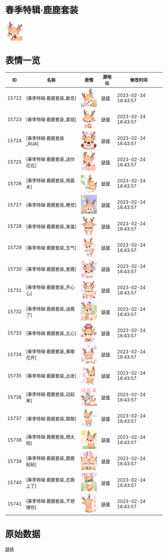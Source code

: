 # 春季特辑·鹿鹿套装

<img src="./cover.png" height="60" alt="cover" />

# 表情一览

|ID|名称|表情|源地址|修改时间|
|----|----|----|----|----|
|15722|[春季特辑·鹿鹿套装_歇息]|<img src="./pic/015722_%5B春季特辑·鹿鹿套装_歇息%5D.png" height="60" alt="歇息"/>|[链接](https://i0.hdslb.com/bfs/garb/item/a8be5205fa1073336f5d4194a0c27cfd4f258795.png)|2023-02-24 16:43:57|
|15723|[春季特辑·鹿鹿套装_委屈]|<img src="./pic/015723_%5B春季特辑·鹿鹿套装_委屈%5D.png" height="60" alt="委屈"/>|[链接](https://i0.hdslb.com/bfs/garb/item/dfb5c5b67a9e14f1790bfe4a01aa6120cc468bd2.png)|2023-02-24 16:43:57|
|15724|[春季特辑·鹿鹿套装_RUA]|<img src="./pic/015724_%5B春季特辑·鹿鹿套装_RUA%5D.png" height="60" alt="RUA"/>|[链接](https://i0.hdslb.com/bfs/garb/item/c68bb43af7548bfe89b3607341601b6a62d54b4b.png)|2023-02-24 16:43:57|
|15725|[春季特辑·鹿鹿套装_送你花花]|<img src="./pic/015725_%5B春季特辑·鹿鹿套装_送你花花%5D.png" height="60" alt="送你花花"/>|[链接](https://i0.hdslb.com/bfs/garb/item/e585db2fe4fe698c6e7e693598dd14eace446b73.png)|2023-02-24 16:43:57|
|15726|[春季特辑·鹿鹿套装_喝露水]|<img src="./pic/015726_%5B春季特辑·鹿鹿套装_喝露水%5D.png" height="60" alt="喝露水"/>|[链接](https://i0.hdslb.com/bfs/garb/item/d6342a47046d07fe3aa80691d4c3712fd51266dc.png)|2023-02-24 16:43:57|
|15727|[春季特辑·鹿鹿套装_睡觉]|<img src="./pic/015727_%5B春季特辑·鹿鹿套装_睡觉%5D.png" height="60" alt="睡觉"/>|[链接](https://i0.hdslb.com/bfs/garb/item/f0415e84e0d5b6d421b6d5cc15c7413d918166d0.png)|2023-02-24 16:43:57|
|15728|[春季特辑·鹿鹿套装_害羞]|<img src="./pic/015728_%5B春季特辑·鹿鹿套装_害羞%5D.png" height="60" alt="害羞"/>|[链接](https://i0.hdslb.com/bfs/garb/item/ba71e5977ca953bbc11b9857c3ea37cce8b782cf.png)|2023-02-24 16:43:57|
|15729|[春季特辑·鹿鹿套装_生气]|<img src="./pic/015729_%5B春季特辑·鹿鹿套装_生气%5D.png" height="60" alt="生气"/>|[链接](https://i0.hdslb.com/bfs/garb/item/3a37c2c18f99db7d094f807ae05ea3d70ee97e72.png)|2023-02-24 16:43:57|
|15730|[春季特辑·鹿鹿套装_套鹿]|<img src="./pic/015730_%5B春季特辑·鹿鹿套装_套鹿%5D.png" height="60" alt="套鹿"/>|[链接](https://i0.hdslb.com/bfs/garb/item/634876f971e3efa4112218d6a801f2f28be342aa.png)|2023-02-24 16:43:57|
|15731|[春季特辑·鹿鹿套装_开心心]|<img src="./pic/015731_%5B春季特辑·鹿鹿套装_开心心%5D.png" height="60" alt="开心心"/>|[链接](https://i0.hdslb.com/bfs/garb/item/4d741723ad767a94aafca7ba73cee9d7aa05bec0.png)|2023-02-24 16:43:57|
|15732|[春季特辑·鹿鹿套装_迷鹿了]|<img src="./pic/015732_%5B春季特辑·鹿鹿套装_迷鹿了%5D.png" height="60" alt="迷鹿了"/>|[链接](https://i0.hdslb.com/bfs/garb/item/d581c512fb5e87d8a5c347167d13084a46dd177c.png)|2023-02-24 16:43:57|
|15733|[春季特辑·鹿鹿套装_比心]|<img src="./pic/015733_%5B春季特辑·鹿鹿套装_比心%5D.png" height="60" alt="比心"/>|[链接](https://i0.hdslb.com/bfs/garb/item/df61e63b662ac6c36c8679f56ab15742b4cc4840.png)|2023-02-24 16:43:57|
|15734|[春季特辑·鹿鹿套装_春暖花开]|<img src="./pic/015734_%5B春季特辑·鹿鹿套装_春暖花开%5D.png" height="60" alt="春暖花开"/>|[链接](https://i0.hdslb.com/bfs/garb/item/b7c2a172a08e82cc3a9889688289d873f927f535.png)|2023-02-24 16:43:57|
|15735|[春季特辑·鹿鹿套装_出发]|<img src="./pic/015735_%5B春季特辑·鹿鹿套装_出发%5D.png" height="60" alt="出发"/>|[链接](https://i0.hdslb.com/bfs/garb/item/4b1c961a627989bd83d77a203881b254ce929e95.png)|2023-02-24 16:43:57|
|15736|[春季特辑·鹿鹿套装_动起来]|<img src="./pic/015736_%5B春季特辑·鹿鹿套装_动起来%5D.png" height="60" alt="动起来"/>|[链接](https://i0.hdslb.com/bfs/garb/item/d16246bd7ad275a926e3e66d67e24913ad66e7d6.png)|2023-02-24 16:43:57|
|15737|[春季特辑·鹿鹿套装_飘飘]|<img src="./pic/015737_%5B春季特辑·鹿鹿套装_飘飘%5D.png" height="60" alt="飘飘"/>|[链接](https://i0.hdslb.com/bfs/garb/item/31fcc69ab3bf6e6a6445d0e7775df8e18f46c860.png)|2023-02-24 16:43:57|
|15738|[春季特辑·鹿鹿套装_晒太阳]|<img src="./pic/015738_%5B春季特辑·鹿鹿套装_晒太阳%5D.png" height="60" alt="晒太阳"/>|[链接](https://i0.hdslb.com/bfs/garb/item/a05d06466475226448098fabd126ba716ced8bf3.png)|2023-02-24 16:43:57|
|15739|[春季特辑·鹿鹿套装_鹿鹿贴贴]|<img src="./pic/015739_%5B春季特辑·鹿鹿套装_鹿鹿贴贴%5D.png" height="60" alt="鹿鹿贴贴"/>|[链接](https://i0.hdslb.com/bfs/garb/item/e81166de8d9b2af3e96028e08c027d959b061c72.png)|2023-02-24 16:43:57|
|15740|[春季特辑·鹿鹿套装_在鹿上了]|<img src="./pic/015740_%5B春季特辑·鹿鹿套装_在鹿上了%5D.png" height="60" alt="在鹿上了"/>|[链接](https://i0.hdslb.com/bfs/garb/item/78af2b9091064ade289dfcd3791ce6302d39fb0f.png)|2023-02-24 16:43:57|
|15741|[春季特辑·鹿鹿套装_不想理你]|<img src="./pic/015741_%5B春季特辑·鹿鹿套装_不想理你%5D.png" height="60" alt="不想理你"/>|[链接](https://i0.hdslb.com/bfs/garb/item/bcfa70ccc5044dd5e080d97cc64238ae61dccbc5.png)|2023-02-24 16:43:57|

# 原始数据

[跳转](./raw.json)

